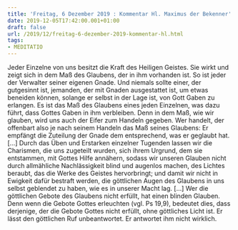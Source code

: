 ```yaml
---
title: 'Freitag, 6 Dezember 2019 : Kommentar Hl. Maximus der Bekenner'
date: 2019-12-05T17:42:00.001+01:00
draft: false
url: /2019/12/freitag-6-dezember-2019-kommentar-hl.html
tags: 
- MEDITATIO
---
```


Jeder Einzelne von uns besitzt die Kraft des Heiligen Geistes. Sie wirkt und zeigt sich in dem Maß des Glaubens, der in ihm vorhanden ist. So ist jeder der Verwalter seiner eigenen Gnade. Und niemals sollte einer, der gutgesinnt ist, jemanden, der mit Gnaden ausgestattet ist, um etwas beneiden können, solange er selbst in der Lage ist, von Gott Gaben zu erlangen. Es ist das Maß des Glaubens eines jeden Einzelnen, was dazu führt, dass Gottes Gaben in ihm verbleiben. Denn in dem Maß, wie wir glauben, wird uns auch der Eifer zum Handeln gegeben. Wer handelt, der offenbart also je nach seinem Handeln das Maß seines Glaubens: Er empfängt die Zuteilung der Gnade dem entsprechend, was er geglaubt hat. \[…\] Durch das Üben und Erstarken einzelner Tugenden lassen wir die Charismen, die uns zugeteilt wurden, sich ihrem Urgrund, dem sie entstammen, mit Gottes Hilfe annähern, sodass wir unseren Glauben nicht durch allmähliche Nachlässigkeit blind und augenlos machen, des Lichtes beraubt, das die Werke des Geistes hervorbringt; und damit wir nicht in Ewigkeit dafür bestraft werden, die göttlichen Augen des Glaubens in uns selbst geblendet zu haben, wie es in unserer Macht lag. \[…\] Wer die göttlichen Gebote des Glaubens nicht erfüllt, hat einen blinden Glauben. Denn wenn die Gebote Gottes erleuchten (vgl. Ps 19,9), bedeutet dies, dass derjenige, der die Gebote Gottes nicht erfüllt, ohne göttliches Licht ist. Er lässt den göttlichen Ruf unbeantwortet. Er antwortet ihm nicht wirklich.